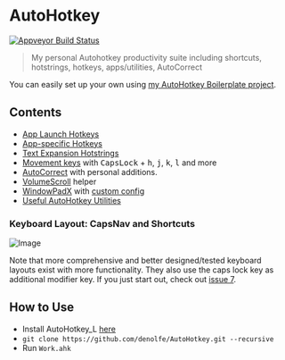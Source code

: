 # AutoHotkey

<a href="https://ci.appveyor.com/project/denolfe/autohotkey"><img src="https://ci.appveyor.com/api/projects/status/github/denolfe/Autohotkey?svg=true" alt="Appveyor Build Status"></a>

> My personal Autohotkey productivity suite including shortcuts, hotstrings, hotkeys, apps/utilities, AutoCorrect

You can easily set up your own using [my AutoHotkey Boilerplate project](https://github.com/denolfe/AutoHotkeyBoilerplate).

## Contents

* [App Launch Hotkeys](Core/Shortcuts.ahk)
* [App-specific Hotkeys](AppSpecific)
* [Text Expansion Hotstrings](Core/Hotstrings.ahk)
* [Movement keys](Shortcuts/CapsNav.ahk) with <kbd>CapsLock</kbd> + <kbd>h</kbd>, <kbd>j</kbd>, <kbd>k</kbd>, <kbd>l</kbd> and more
* [AutoCorrect](Core/AutoCorrect.ahk) with personal additions.
* [VolumeScroll](https://github.com/denolfe/VolumeScroll) helper
* [WindowPadX](https://github.com/hoppfrosch/WindowPadX) with [custom config](WindowPadX.Custom.ini)
* [Useful AutoHotkey Utilities](Utilities)

### Keyboard Layout: CapsNav and Shortcuts

![Image](layout.png)

Note that more comprehensive and better designed/tested keyboard layouts exist with more functionality. They also use the caps lock key as additional modifier key. If you just start out, check out [issue 7](https://github.com/denolfe/AutoHotkey/issues/7).

## How to Use

* Install AutoHotkey_L [here](http://l.autohotkey.net/)
* `git clone https://github.com/denolfe/AutoHotkey.git --recursive`
* Run `Work.ahk`
